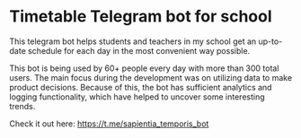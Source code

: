 # Timetable Telegram bot for school

This telegram bot helps students and teachers in my school get an up-to-date schedule for each day in the most convenient way possible.

This bot is being used by 60+ people every day with more than 300 total users. The main focus during the development was on utilizing data to make product decisions. Because of this, the bot has sufficient analytics and logging functionality, which have helped to uncover some interesting trends.

Check it out here: https://t.me/sapientia_temporis_bot
